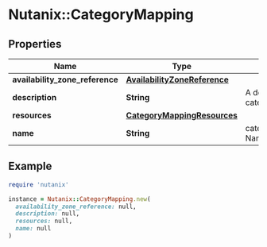 # Nutanix::CategoryMapping

## Properties

| Name | Type | Description | Notes |
| ---- | ---- | ----------- | ----- |
| **availability_zone_reference** | [**AvailabilityZoneReference**](AvailabilityZoneReference.md) |  | [optional] |
| **description** | **String** | A description for category_mapping. | [optional] |
| **resources** | [**CategoryMappingResources**](CategoryMappingResources.md) |  |  |
| **name** | **String** | category_mapping Name. |  |

## Example

```ruby
require 'nutanix'

instance = Nutanix::CategoryMapping.new(
  availability_zone_reference: null,
  description: null,
  resources: null,
  name: null
)
```

